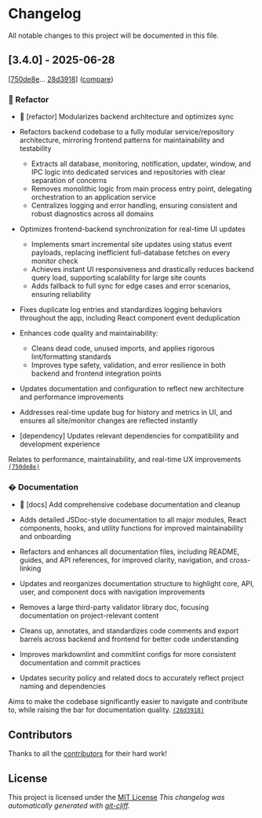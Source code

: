 <!-- markdownlint-disable -->
<!-- eslint-disable markdown/no-missing-label-refs -->

# Changelog

All notable changes to this project will be documented in this file.

## [3.4.0] - 2025-06-28

[[750de8e](https://github.com/Nick2bad4u/Uptime-Watcher/commit/750de8e4750000c9898ce23429cf32f6ed31aa50)...
[28d3918](https://github.com/Nick2bad4u/Uptime-Watcher/commit/28d3918a0786eaf7e0e8a7953ce6a674c22b253e)]
([compare](https://github.com/Nick2bad4u/Uptime-Watcher/compare/750de8e4750000c9898ce23429cf32f6ed31aa50...28d3918a0786eaf7e0e8a7953ce6a674c22b253e))

### 🚜 Refactor

- 🚜 [refactor] Modularizes backend architecture and optimizes sync

- Refactors backend codebase to a fully modular service/repository architecture, mirroring frontend patterns for maintainability and testability

  - Extracts all database, monitoring, notification, updater, window, and IPC logic into dedicated services and repositories with clear separation of concerns
  - Removes monolithic logic from main process entry point, delegating orchestration to an application service
  - Centralizes logging and error handling, ensuring consistent and robust diagnostics across all domains

- Optimizes frontend-backend synchronization for real-time UI updates

  - Implements smart incremental site updates using status event payloads, replacing inefficient full-database fetches on every monitor check
  - Achieves instant UI responsiveness and drastically reduces backend query load, supporting scalability for large site counts
  - Adds fallback to full sync for edge cases and error scenarios, ensuring reliability

- Fixes duplicate log entries and standardizes logging behaviors throughout the app, including React component event deduplication

- Enhances code quality and maintainability:

  - Cleans dead code, unused imports, and applies rigorous lint/formatting standards
  - Improves type safety, validation, and error resilience in both backend and frontend integration points

- Updates documentation and configuration to reflect new architecture and performance improvements

- Addresses real-time update bug for history and metrics in UI, and ensures all site/monitor changes are reflected instantly

- [dependency] Updates relevant dependencies for compatibility and development experience

Relates to performance, maintainability, and real-time UX improvements [`(750de8e)`](https://github.com/Nick2bad4u/Uptime-Watcher/commit/750de8e4750000c9898ce23429cf32f6ed31aa50)

### � Documentation

- 📝 [docs] Add comprehensive codebase documentation and cleanup

- Adds detailed JSDoc-style documentation to all major modules, React components, hooks, and utility functions for improved maintainability and onboarding
- Refactors and enhances all documentation files, including README, guides, and API references, for improved clarity, navigation, and cross-linking
- Updates and reorganizes documentation structure to highlight core, API, user, and component docs with navigation improvements
- Removes a large third-party validator library doc, focusing documentation on project-relevant content
- Cleans up, annotates, and standardizes code comments and export barrels across backend and frontend for better code understanding
- Improves markdownlint and commitlint configs for more consistent documentation and commit practices
- Updates security policy and related docs to accurately reflect project naming and dependencies

Aims to make the codebase significantly easier to navigate and contribute to, while raising the bar for documentation quality. [`(28d3918)`](https://github.com/Nick2bad4u/Uptime-Watcher/commit/28d3918a0786eaf7e0e8a7953ce6a674c22b253e)

## Contributors

Thanks to all the [contributors](https://github.com/Nick2bad4u/Uptime-Watcher/graphs/contributors) for their hard work!

## License

This project is licensed under the [MIT License](https://github.com/Nick2bad4u/Uptime-Watcher/blob/main/LICENSE.md)
_This changelog was automatically generated with [git-cliff](https://github.com/orhun/git-cliff)._
